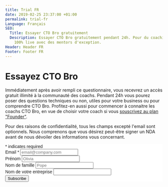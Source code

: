 ```yaml
---
title: Trial FR
date: 2019-02-25 23:37:00 +01:00
permalink: trial-fr
Language: Français
SEO:
  Title: Essayer CTO Bro gratuitement
  Description: Essayer CTO Bro gratuitement pendant 24h. Pour du coaching ou du mentoring,
    100% live avec des mentors d'exception.
Header: Header FR
Footer: Footer FR
---
```


# Essayez CTO Bro

Immédiatement après avoir rempli ce questionnaire, vous recevrez un accès gratuit illimité à la communauté des coachs. Pendant 24h vous pourez poser des questions techniques ou non, utiles pour votre business ou pour comprendre CTO Bro. Profitez-en aussi pour commencer à connaitre les coachs CTO Bro, en vue de choisir votre coach si vous [souscrivez au plan "Founder"](fr#tarifs).

Pour des raisons de confidentialité, tous les champs excepté l'email sont optionnels. Nous comprenons que vous désirez peut-être signer un NDA avant de nous dévoiler des informations vous concernant.

<!-- Begin Mailchimp Signup Form -->
<link href="//cdn-images.mailchimp.com/embedcode/classic-10_7.css" rel="stylesheet" type="text/css">
<style type="text/css">
	#mc_embed_signup{background:#fff; clear:left; font:14px Helvetica,Arial,sans-serif; }
	/* Add your own Mailchimp form style overrides in your site stylesheet or in this style block.
	   We recommend moving this block and the preceding CSS link to the HEAD of your HTML file. */
</style>
<div id="mc_embed_signup">
<form action="https://cto-bro.us7.list-manage.com/subscribe/post?u=3ec1ea212adc44025d91ed004&amp;id=e58b03ab6c" method="post" id="mc-embedded-subscribe-form" name="mc-embedded-subscribe-form" class="validate" target="_blank" novalidate>
    <div id="mc_embed_signup_scroll">
	
<div class="indicates-required"><span class="asterisk">*</span> indicates required</div>
<div class="mc-field-group">
	<label for="mce-EMAIL">Email  <span class="asterisk">*</span>
</label>
	<input placeholder="email@company.com" type="email" value="" name="EMAIL" class="required email" id="mce-EMAIL">
</div>
<div class="mc-field-group">
	<label for="mce-FNAME">Prénom </label>
	<input placeholder="Olivia" type="text" value="" name="FNAME" class="" id="mce-FNAME">
</div>
<div class="mc-field-group">
	<label for="mce-LNAME">Nom de famille </label>
	<input placeholder="Pope" type="text" value="" name="LNAME" class="" id="mce-LNAME">
</div>
<div class="mc-field-group">
	<label for="mce-COMPANY">Nom de votre entreprise </label>
	<input type="text" value="" name="COMPANY" class="" id="mce-COMPANY">
</div>
	<div id="mce-responses" class="clear">
		<div class="response" id="mce-error-response" style="display:none"></div>
		<div class="response" id="mce-success-response" style="display:none"></div>
	</div>    <!-- real people should not fill this in and expect good things - do not remove this or risk form bot signups-->
    <div style="position: absolute; left: -5000px;" aria-hidden="true"><input type="text" name="b_3ec1ea212adc44025d91ed004_e58b03ab6c" tabindex="-1" value=""></div>
    <div class="clear"><input type="submit" value="Subscribe" name="subscribe" id="mc-embedded-subscribe" class="button"></div>
    </div>
</form>
</div>
<script type='text/javascript' src='//s3.amazonaws.com/downloads.mailchimp.com/js/mc-validate.js'></script><script type='text/javascript'>(function($) {window.fnames = new Array(); window.ftypes = new Array();fnames[0]='EMAIL';ftypes[0]='email';fnames[1]='FNAME';ftypes[1]='text';fnames[2]='LNAME';ftypes[2]='text';fnames[3]='COMPANY';ftypes[3]='text'; /*
 * Translated default messages for the $ validation plugin.
 * Locale: FR
 */
$.extend($.validator.messages, {
        required: "Ce champ est requis.",
        remote: "Veuillez remplir ce champ pour continuer.",
        email: "Veuillez entrer une adresse email valide.",
        url: "Veuillez entrer une URL valide.",
        date: "Veuillez entrer une date valide.",
        dateISO: "Veuillez entrer une date valide (ISO).",
        number: "Veuillez entrer un nombre valide.",
        digits: "Veuillez entrer (seulement) une valeur numérique.",
        creditcard: "Veuillez entrer un numéro de carte de crédit valide.",
        equalTo: "Veuillez entrer une nouvelle fois la même valeur.",
        accept: "Veuillez entrer une valeur avec une extension valide.",
        maxlength: $.validator.format("Veuillez ne pas entrer plus de {0} caractères."),
        minlength: $.validator.format("Veuillez entrer au moins {0} caractères."),
        rangelength: $.validator.format("Veuillez entrer entre {0} et {1} caractères."),
        range: $.validator.format("Veuillez entrer une valeur entre {0} et {1}."),
        max: $.validator.format("Veuillez entrer une valeur inférieure ou égale à {0}."),
        min: $.validator.format("Veuillez entrer une valeur supérieure ou égale à {0}.")
});}(jQuery));var $mcj = jQuery.noConflict(true);</script>
<!--End mc_embed_signup-->